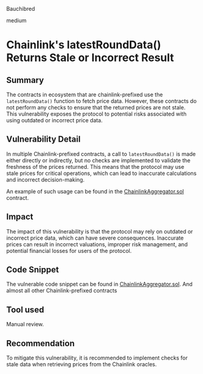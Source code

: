Bauchibred

medium

# Chainlink's latestRoundData() Returns Stale or Incorrect Result



## Summary

The contracts in ecosystem that are chainlink-prefixed use the `latestRoundData()` function to fetch price data. However, these contracts do not perform any checks to ensure that the returned prices are not stale. This vulnerability exposes the protocol to potential risks associated with using outdated or incorrect price data.

## Vulnerability Detail

In multiple Chainlink-prefixed contracts, a call to `latestRoundData()` is made either directly or indirectly, but no checks are implemented to validate the freshness of the prices returned. This means that the protocol may use stale prices for critical operations, which can lead to inaccurate calculations and incorrect decision-making.

An example of such usage can be found in the [ChainlinkAggregator.sol](https://github.com/sherlock-audit/2023-05-perennial/blob/0f73469508a4cd3d90b382eac2112f012a5a9852/perennial-mono/packages/perennial-oracle/contracts/types/ChainlinkAggregator.sol#L32-L36) contract.

## Impact

The impact of this vulnerability is that the protocol may rely on outdated or incorrect price data, which can have severe consequences. Inaccurate prices can result in incorrect valuations, improper risk management, and potential financial losses for users of the protocol.

## Code Snippet

The vulnerable code snippet can be found in [ChainlinkAggregator.sol](https://github.com/sherlock-audit/2023-05-perennial/blob/0f73469508a4cd3d90b382eac2112f012a5a9852/perennial-mono/packages/perennial-oracle/contracts/types/ChainlinkAggregator.sol#L32-L36).
And almost all other Chainlink-prefixed contracts

## Tool used

Manual review.

## Recommendation

To mitigate this vulnerability, it is recommended to implement checks for stale data when retrieving prices from the Chainlink oracles.